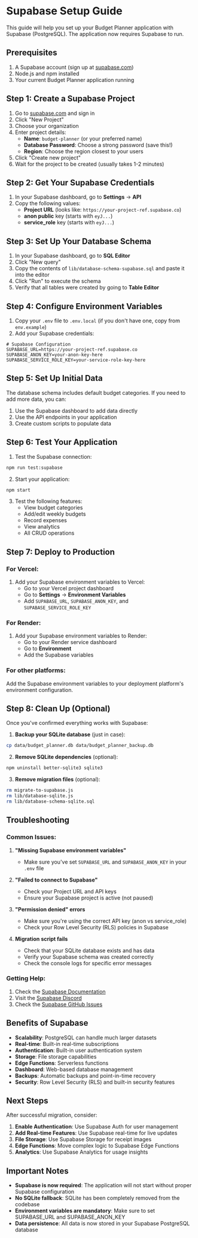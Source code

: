 # Supabase Setup Guide

This guide will help you set up your Budget Planner application with Supabase (PostgreSQL). The application now requires Supabase to run.

## Prerequisites

1. A Supabase account (sign up at [supabase.com](https://supabase.com))
2. Node.js and npm installed
3. Your current Budget Planner application running

## Step 1: Create a Supabase Project

1. Go to [supabase.com](https://supabase.com) and sign in
2. Click "New Project"
3. Choose your organization
4. Enter project details:
   - **Name**: `budget-planner` (or your preferred name)
   - **Database Password**: Choose a strong password (save this!)
   - **Region**: Choose the region closest to your users
5. Click "Create new project"
6. Wait for the project to be created (usually takes 1-2 minutes)

## Step 2: Get Your Supabase Credentials

1. In your Supabase dashboard, go to **Settings** → **API**
2. Copy the following values:
   - **Project URL** (looks like: `https://your-project-ref.supabase.co`)
   - **anon public** key (starts with `eyJ...`)
   - **service_role** key (starts with `eyJ...`)

## Step 3: Set Up Your Database Schema

1. In your Supabase dashboard, go to **SQL Editor**
2. Click "New query"
3. Copy the contents of `lib/database-schema-supabase.sql` and paste it into the editor
4. Click "Run" to execute the schema
5. Verify that all tables were created by going to **Table Editor**

## Step 4: Configure Environment Variables

1. Copy your `.env` file to `.env.local` (if you don't have one, copy from `env.example`)
2. Add your Supabase credentials:

```env
# Supabase Configuration
SUPABASE_URL=https://your-project-ref.supabase.co
SUPABASE_ANON_KEY=your-anon-key-here
SUPABASE_SERVICE_ROLE_KEY=your-service-role-key-here
```

## Step 5: Set Up Initial Data

The database schema includes default budget categories. If you need to add more data, you can:

1. Use the Supabase dashboard to add data directly
2. Use the API endpoints in your application
3. Create custom scripts to populate data

## Step 6: Test Your Application

1. Test the Supabase connection:
```bash
npm run test:supabase
```

2. Start your application:
```bash
npm start
```

3. Test the following features:
   - View budget categories
   - Add/edit weekly budgets
   - Record expenses
   - View analytics
   - All CRUD operations

## Step 7: Deploy to Production

### For Vercel:
1. Add your Supabase environment variables to Vercel:
   - Go to your Vercel project dashboard
   - Go to **Settings** → **Environment Variables**
   - Add `SUPABASE_URL`, `SUPABASE_ANON_KEY`, and `SUPABASE_SERVICE_ROLE_KEY`

### For Render:
1. Add your Supabase environment variables to Render:
   - Go to your Render service dashboard
   - Go to **Environment**
   - Add the Supabase variables

### For other platforms:
Add the Supabase environment variables to your deployment platform's environment configuration.

## Step 8: Clean Up (Optional)

Once you've confirmed everything works with Supabase:

1. **Backup your SQLite database** (just in case):
```bash
cp data/budget_planner.db data/budget_planner_backup.db
```

2. **Remove SQLite dependencies** (optional):
```bash
npm uninstall better-sqlite3 sqlite3
```

3. **Remove migration files** (optional):
```bash
rm migrate-to-supabase.js
rm lib/database-sqlite.js
rm lib/database-schema-sqlite.sql
```

## Troubleshooting

### Common Issues:

1. **"Missing Supabase environment variables"**
   - Make sure you've set `SUPABASE_URL` and `SUPABASE_ANON_KEY` in your `.env` file

2. **"Failed to connect to Supabase"**
   - Check your Project URL and API keys
   - Ensure your Supabase project is active (not paused)

3. **"Permission denied" errors**
   - Make sure you're using the correct API key (anon vs service_role)
   - Check your Row Level Security (RLS) policies in Supabase

4. **Migration script fails**
   - Check that your SQLite database exists and has data
   - Verify your Supabase schema was created correctly
   - Check the console logs for specific error messages

### Getting Help:

1. Check the [Supabase Documentation](https://supabase.com/docs)
2. Visit the [Supabase Discord](https://discord.supabase.com)
3. Check the [Supabase GitHub Issues](https://github.com/supabase/supabase/issues)

## Benefits of Supabase

- **Scalability**: PostgreSQL can handle much larger datasets
- **Real-time**: Built-in real-time subscriptions
- **Authentication**: Built-in user authentication system
- **Storage**: File storage capabilities
- **Edge Functions**: Serverless functions
- **Dashboard**: Web-based database management
- **Backups**: Automatic backups and point-in-time recovery
- **Security**: Row Level Security (RLS) and built-in security features

## Next Steps

After successful migration, consider:

1. **Enable Authentication**: Use Supabase Auth for user management
2. **Add Real-time Features**: Use Supabase real-time for live updates
3. **File Storage**: Use Supabase Storage for receipt images
4. **Edge Functions**: Move complex logic to Supabase Edge Functions
5. **Analytics**: Use Supabase Analytics for usage insights

## Important Notes

- **Supabase is now required**: The application will not start without proper Supabase configuration
- **No SQLite fallback**: SQLite has been completely removed from the codebase
- **Environment variables are mandatory**: Make sure to set SUPABASE_URL and SUPABASE_ANON_KEY
- **Data persistence**: All data is now stored in your Supabase PostgreSQL database
